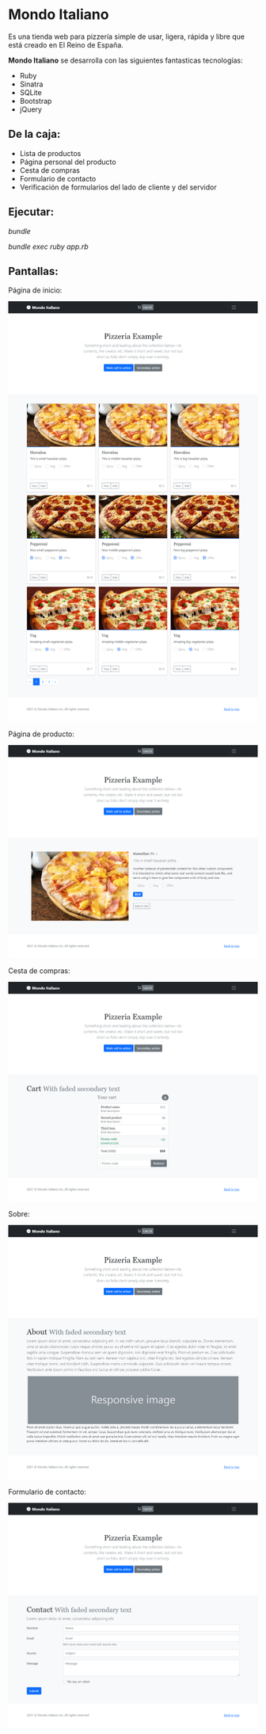 # Mondo Italiano

Es una tienda web para pizzería simple de usar, ligera, rápida y libre que está creado en El Reino de España.

**Mondo Italiano** se desarrolla con las siguientes fantasticas tecnologías:

* Ruby
* Sinatra
* SQLite
* Bootstrap
* jQuery

## De la caja:

* Lista de productos
* Página personal del producto
* Cesta de compras
* Formulario de contacto
* Verificación de formularios del lado de cliente y del servidor

## Ejecutar:

*bundle*

*bundle exec ruby app.rb*

## Pantallas:

Página de inicio:

![Página de inicio](screenshots/index.png "Página de inicio")

Página de producto:

![Página del producto](screenshots/product.png "Página del producto")

Cesta de compras:

![Carrito de compras](screenshots/cart.png "Carrito de compras")

Sobre:

![Sobre](screenshots/about.png "Sobre")

Formulario de contacto:

![Contacto](screenshots/contact.png "Contacto")
